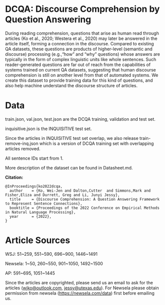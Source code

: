 
# DCQA: Discourse Comprehension by Question Answering
During reading comprehension, questions that arise as human read through articles (Ko et al., 2020; Westera et al., 2020) may later be answered in the article itself, forming a connection in the discourse. Compared to existing QA datasets, these questions are products of higher-level (semantic and discourse) processing (e.g.,“how” and “why” questions) whose answers are typically in the form of complex linguistic units like whole sentences. Such reader-generated questions are far out of reach from the capabilities of systems trained on current QA datasets, suggesting that human discourse comprehension is still on another level from that of automated systems. We create this dataset to provide training data for this kind of questions, and also help machine understand the discourse structure of articles.


# Data
train.json, val.json, test.json are the DCQA training, validation and test set.

inquisitive.json is the INQUISITIVE test set. 

Since the articles in INQUISITIVE test set overlap, we also release train-remove-inq.json which is a version of DCQA training set with overlapping articles removed.


All sentence IDs start from 1.

More description of the dataset can be found in Datasheet.md.


**Citation:**
```
@InProceedings{ko2022dcqa,
  author    = {Ko, Wei-Jen and Dalton,Cutter  and Simmons,Mark and  Fisher,Eliza and Durrett, Greg and Li, Junyi Jessy},
  title     = {Discourse Comprehension: A Question Answering Framework to Represent Sentence Connections},
  booktitle = {Proceedings of the 2022 Conference on Empirical Methods in Natural Language Processing},
  year      = {2022},
}
```




# Article Sources
WSJ: 51\~259, 551\~590, 696\~900, 1446\~1491

Newsela: 1\~50, 260\~550, 901\~1050, 1492\~1500

AP: 591\~695, 1051\~1445



Since the articles are copyrighted, please send us an email to ask for the articles (wjko@outlook.com, jessy@utexas.edu).  For Newsela please obtain permission from newsela (<href>https://newsela.com/data</href>) first before emailing us.


